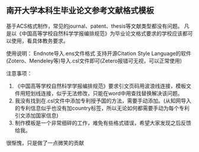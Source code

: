## 南开大学本科生毕业论文参考文献格式模板

基于ACS格式制作，常见的journal、patent、thesis等文献类型都没有问题。
凡是以《中国高等学校自然科学学报编排规范》为毕业论文格式要求的学校应该都可以使用，看具体教务要求。

使用说明：
Endnote导入.ens文件格式
支持开源Citation Style Language的软件(Zotero、Mendeley等)导入.csl文件即可(Zetero报错可无视，可以正常使用)

注意事项：
1. 《中国高等学校自然科学学报编排规范》要求引文页码用波浪线连接，模板文件用短划线连接，似乎无法修改，只能在word中用查找替换解决该问题。
2. 我没有找到在.csl文件中添加专利授予国的方法，需要手动添加。(从知网导入的专利信息似乎也没有加country标签，所以无论如何都需要手动为每个专利引文添加国家信息)
3. 制作模板是一个非常细碎的工作，难免有些格式错误，希望大家发现之后反馈给我。

很惭愧，只是做了一点微笑的贡献
